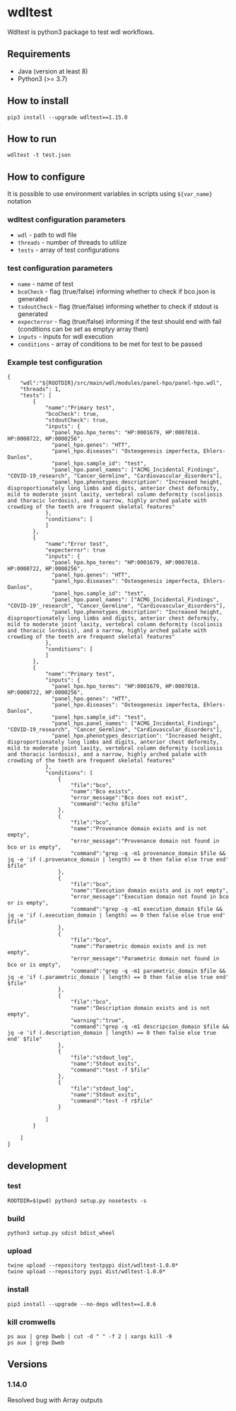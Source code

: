 # wdltest

Wdltest is python3 package to test wdl workflows. 

## Requirements
- Java (version at least 8)
- Python3 (>= 3.7)

## How to install
```
pip3 install --upgrade wdltest==1.15.0
```

## How to run
```
wdltest -t test.json
```

## How to configure
It is possible to use environment variables in scripts using `${var_name}` notation  
### wdltest configuration parameters
- `wdl` - path to wdl file  
- `threads` - number of threads to utilize
- `tests` - array of test configurations
### test configuration parameters
- `name` - name of test
- `bcoCheck` - flag (true/false) informing whether to check if bco.json is generated
- `tsdoutCheck` - flag (true/false) informing whether to check if stdout is generated
- `expecterror` - flag (true/false) informing if the test should end with fail (conditions can be set as emptyy array then)
- `inputs` - inputs for wdl execution
- `conditions` - array of conditions to be met for test to be passed
### Example test configuration
```
{
    "wdl":"${ROOTDIR}/src/main/wdl/modules/panel-hpo/panel-hpo.wdl",
    "threads": 1,
    "tests": [
        {
            "name":"Primary test",
            "bcoCheck": true,
            "stdoutCheck": true,
            "inputs": {
              "panel_hpo.hpo_terms": "HP:0001679, HP:0007018. HP:0000722, HP:0000256",
              "panel_hpo.genes": "HTT",
              "panel_hpo.diseases": "Osteogenesis imperfecta, Ehlers-Danlos",
              "panel_hpo.sample_id": "test",
              "panel_hpo.panel_names": ["ACMG_Incidental_Findings", "COVID-19_research", "Cancer_Germline", "Cardiovascular_disorders"],
              "panel_hpo.phenotypes_description": "Increased height, disproportionately long limbs and digits, anterior chest deformity, mild to moderate joint laxity, vertebral column deformity (scoliosis and thoracic lordosis), and a narrow, highly arched palate with crowding of the teeth are frequent skeletal features"
            },
            "conditions": [
            ]
        },
        {
            "name":"Error test",
            "expecterror": true
            "inputs": {
              "panel_hpo.hpo_terms": "HP:0001679, HP:0007018. HP:0000722, HP:0000256",
              "panel_hpo.genes": "HTT",
              "panel_hpo.diseases": "Osteogenesis imperfecta, Ehlers-Danlos",
              "panel_hpo.sample_id": "test",
              "panel_hpo.panel_names": ["ACMG_Incidental_Findings", "COVID-19'_research", "Cancer_Germline", "Cardiovascular_disorders"],
              "panel_hpo.phenotypes_description": "Increased height, disproportionately long limbs and digits, anterior chest deformity, mild to moderate joint laxity, vertebral column deformity (scoliosis and thoracic lordosis), and a narrow, highly arched palate with crowding of the teeth are frequent skeletal features"
            },
            "conditions": [
            ]
        },
        {
            "name":"Primary test",
            "inputs": {
              "panel_hpo.hpo_terms": "HP:0001679, HP:0007018. HP:0000722, HP:0000256",
              "panel_hpo.genes": "HTT",
              "panel_hpo.diseases": "Osteogenesis imperfecta, Ehlers-Danlos",
              "panel_hpo.sample_id": "test",
              "panel_hpo.panel_names": ["ACMG_Incidental_Findings", "COVID-19_research", "Cancer_Germline", "Cardiovascular_disorders"],
              "panel_hpo.phenotypes_description": "Increased height, disproportionately long limbs and digits, anterior chest deformity, mild to moderate joint laxity, vertebral column deformity (scoliosis and thoracic lordosis), and a narrow, highly arched palate with crowding of the teeth are frequent skeletal features"
            },
            "conditions": [
                {
                    "file":"bco",
                    "name":"Bco exists",
                    "error_message":"Bco does not exist",
                    "command":"echo $file"
                },
                {
                    "file":"bco",
                    "name":"Provenance domain exists and is not empty",
                    "error_message":"Provenance domain not found in bco or is empty",
                    "command":"grep -q -m1 provenance_domain $file && jq -e 'if (.provenance_domain | length) == 0 then false else true end' $file"
                },
                {
                    "file":"bco",
                    "name":"Execution domain exists and is not empty",
                    "error_message":"Execution domain not found in bco or is empty",
                    "command":"grep -q -m1 execution_domain $file && jq -e 'if (.execution_domain | length) == 0 then false else true end' $file"
                },
                {
                    "file":"bco",
                    "name":"Parametric domain exists and is not empty",
                    "error_message":"Parametric domain not found in bco or is empty",
                    "command":"grep -q -m1 parametric_domain $file && jq -e 'if (.parametric_domain | length) == 0 then false else true end' $file"
                },
                {
                    "file":"bco",
                    "name":"Description domain exists and is not empty",
                    "warning":"true",
                    "command":"grep -q -m1 descripcion_domain $file && jq -e 'if (.description_domain | length) == 0 then false else true end' $file"
                },
                {
                    "file":"stdout_log",
                    "name":"Stdout exits",
                    "command":"test -f $file"
                },
                {
                    "file":"stdout_log",
                    "name":"Stdout exits",
                    "command":"test -f r$file"
                }

            ]
        }

    ]
}
```

## development
### test
```
ROOTDIR=$(pwd) python3 setup.py nosetests -s
```
### build
```
python3 setup.py sdist bdist_wheel
```
### upload
```
twine upload --repository testpypi dist/wdltest-1.0.0*
twine upload --repository pypi dist/wdltest-1.0.0*
```
### install
```
pip3 install --upgrade --no-deps wdltest==1.0.6
```
### kill cromwells
```
ps aux | grep Dweb | cut -d " " -f 2 | xargs kill -9
ps aux | grep Dweb
```
## Versions
### 1.14.0
Resolved bug with Array outputs
